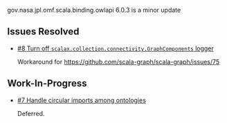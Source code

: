 gov.nasa.jpl.omf.scala.binding.owlapi 6.0.3 is a minor update

## Issues Resolved

- [#8 Turn off `scalax.collection.connectivity.GraphComponents` logger](https://github.com/JPL-IMCE/gov.nasa.jpl.omf.scala.binding.owlapi/issues/8)

    Workaround for https://github.com/scala-graph/scala-graph/issues/75
    
## Work-In-Progress

- [#7 Handle circular imports among ontologies](https://github.com/JPL-IMCE/gov.nasa.jpl.omf.scala.binding.owlapi/issues/7)

    Deferred.